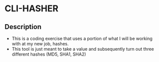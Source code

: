 # CLI-HASHER

## Description
- This is a coding exercise that uses a portion of what I will be working with at my new job, hashes. 
- This tool is just meant to take a value and subsequently turn out three different hashes (MD5, SHA1, SHA2)